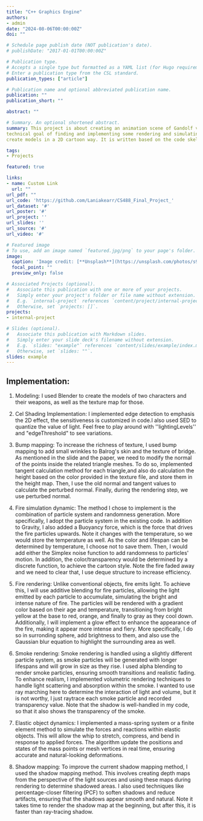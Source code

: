 ```yaml
---
title: "C++ Graphics Engine"
authors:
- admin
date: "2024-08-06T00:00:00Z"
doi: ""

# Schedule page publish date (NOT publication's date).
# publishDate: "2017-01-01T00:00:00Z"

# Publication type.
# Accepts a single type but formatted as a YAML list (for Hugo requirements).
# Enter a publication type from the CSL standard.
publication_types: ["article"]

# Publication name and optional abbreviated publication name.
publication: ""
publication_short: ""

abstract: ""

# Summary. An optional shortened abstract.
summary: This project is about creating an animation scene of Gandolf vs. Balrog in 3D yet cel-shading style, with
technical goal of finding and implementing some rendering and simulating methods that help
create models in a 2D cartoon way. It is written based on the code skeleton provided from class [CS488](https://student.cs.uwaterloo.ca/~cs488/Spring2024/).

tags:
- Projects

featured: true

links:
- name: Custom Link
  url: ""
url_pdf: ""
url_code: 'https://github.com/Laniakearr/CS488_Final_Project_'
url_dataset: '#'
url_poster: '#'
url_project: ''
url_slides: ''
url_source: '#'
url_video: '#'

# Featured image
# To use, add an image named `featured.jpg/png` to your page's folder. 
image:
  caption: 'Image credit: [**Unsplash**](https://unsplash.com/photos/s9CC2SKySJM)'
  focal_point: ""
  preview_only: false

# Associated Projects (optional).
#   Associate this publication with one or more of your projects.
#   Simply enter your project's folder or file name without extension.
#   E.g. `internal-project` references `content/project/internal-project/index.md`.
#   Otherwise, set `projects: []`.
projects:
- internal-project

# Slides (optional).
#   Associate this publication with Markdown slides.
#   Simply enter your slide deck's filename without extension.
#   E.g. `slides: "example"` references `content/slides/example/index.md`.
#   Otherwise, set `slides: ""`.
slides: example
---
```

## Implementation:
1. Modeling: I used Blender to create the models of two characters and their weapons,
as well as the texture map for those.

2. Cel Shading Implementation: I implemented edge detection to emphasis the 2D effect, 
the sensitiveness is customized in code.I also used SED to quantize the value of light. Feel
free to play around with ''lightingLevels'' and "edgeThreshold" to see variations.

3. Bump mapping: To increase the richness of texture, I used bump mapping to add small
wrinkles to Balrog's skin and the texture of bridge. As mentioned in the slide and
the paper, we need to modify the normal of the points inside the related triangle meshes. To
do so, implemented tangent calculation method for each triangle,and also 
do calculation the height based on the color provided in the texture file, and store them in the height
map. Then, I use the old normal and tangent values to calculate the perturbed normal. Finally,
during the rendering step, we use perturbed normal.

4. Fire simulation dynamic: The method I chose to implement is the combination of particle
system and randomness generation. More specifically, I adopt the particle system in the
existing code. In addition to Gravity, I also added a Buoyancy force, which is the force that
drives the fire particles upwards. Note it changes with the temperature, so we would store the
temperature as well. As the color and lifespan can be determined by temperature, I choose not to
save them. Then, I would add either the Simplex noise function to
add randomness to particles' motion. In addition, the color/transparency would be determined
by a discrete function, to achieve the cartoon style. Note the fire faded away and we need to clear
that, I use deque structure to increase efficiency.

5. Fire rendering: Unlike conventional objects, fire emits light. To achieve this, I will use additive
blending for fire particles, allowing the light emitted by each particle to accumulate, simulating
the bright and intense nature of fire. The particles will be rendered with a gradient color based
on their age and temperature, transitioning from bright yellow at the base to red, orange, and
finally to gray as they cool down. Additionally, I will implement a glow effect to enhance the
appearance of the fire, making it appear more intense and fiery. More specifically, I do so in
surronding sphere, add brightness to them, and also use the Gaussian blur equation to highlight
the surrounding area as well.

6. Smoke rendering: Smoke rendering is handled using a slightly different particle system,
as smoke particles will be generated with longer lifespans and will grow in size as they rise. I
used alpha blending to render smoke particles, ensuring smooth transitions and realistic fading.
To enhance realism, I implemented volumetric rendering techniques to handle light scattering
and absorption within the smoke. I wanted to use ray marching here to determine the interaction
of light and volume, but it is not worthy, I just raytrace each smoke particle and recorded
transparency value. Note that the shadow is well-handled in my code, so that it also shows
the transparency of the smoke.

7. Elastic object dynamics: I implemented a mass-spring system or a finite element method to simulate the forces
and reactions within elastic objects. This will allow the whip to stretch, compress, and bend in
response to applied forces. The algorithm update the positions and states of the mass points
or mesh vertices in real time, ensuring accurate and natural-looking deformations.

8. Shadow mapping: To improve the current shadow mapping method, I used the shadow
mapping method. This involves creating depth maps from the perspective of the light sources
and using these maps during rendering to determine shadowed areas. I also used techniques like
percentage-closer filtering (PCF) to soften shadows and reduce artifacts, ensuring that the shadows
appear smooth and natural. Note it takes time to render the shadow map at the beginning,
but after this, it is faster than ray-tracing shadow.


